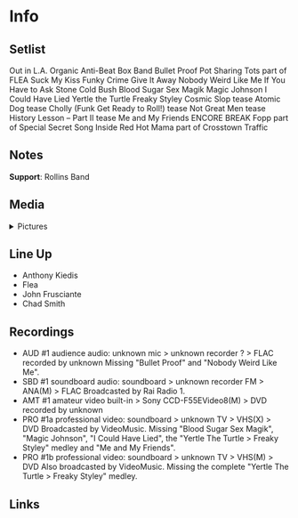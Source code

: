 # Info

## Setlist

Out in L.A.
Organic Anti-Beat Box Band
Bullet Proof
Pot Sharing Tots part of FLEA
Suck My Kiss
Funky Crime
Give It Away
Nobody Weird Like Me
If You Have to Ask
Stone Cold Bush
Blood Sugar Sex Magik
Magic Johnson
I Could Have Lied
Yertle the Turtle
Freaky Styley
Cosmic Slop tease
Atomic Dog tease
Cholly (Funk Get Ready to Roll!) tease
Not Great Men tease
History Lesson – Part II tease
Me and My Friends
ENCORE BREAK
Fopp part of
Special Secret Song Inside
Red Hot Mama part of
Crosstown Traffic

## Notes

**Support**: Rollins Band

## Media 

<details>
  <summary>Pictures</summary>
  <!--<img alt="Setlist" title="Setlist" src="_.jpg" height="200" />
  <img alt="Ticket" title="Ticket" src="_.jpg" height="200" />
  <img alt="Flyer" title="Flyer" src="_.jpg" height="200" />
  <img alt="Clipping" title="Clipping" src="_.jpg" height="200" />-->
</details>

## Line Up

* Anthony Kiedis
* Flea
* John Frusciante
* Chad Smith

## Recordings

* AUD #1 audience audio: unknown mic > unknown recorder ? > FLAC recorded by unknown Missing "Bullet Proof" and "Nobody Weird Like Me".  
* SBD #1 soundboard audio: soundboard > unknown recorder FM > ANA(M) > FLAC Broadcasted by Rai Radio 1. 
* AMT #1 amateur video built-in > Sony CCD-F55EVideo8(M) > DVD recorded by unknown 
* PRO #1a professional video: soundboard > unknown TV > VHS(X) > DVD Broadcasted by VideoMusic. Missing "Blood Sugar Sex Magik", "Magic Johnson", "I Could Have Lied", the "Yertle The Turtle > Freaky Styley" medley and "Me and My Friends". 
* PRO #1b professional video: soundboard > unknown TV > VHS(M) > DVD Also broadcasted by VideoMusic. Missing the complete "Yertle The Turtle > Freaky Styley" medley.

## Links